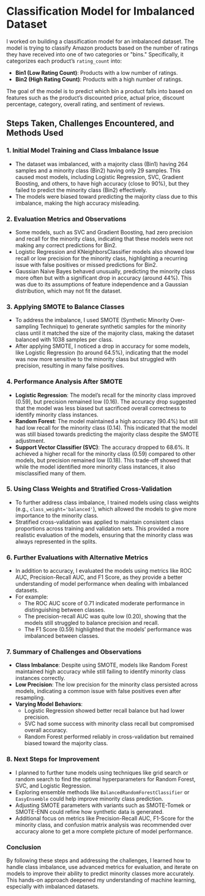 # Classification Model for Imbalanced Dataset

I worked on building a classification model for an imbalanced dataset. The model is trying to classify Amazon products based on the number of ratings they have received into one of two categories or "bins." Specifically, it categorizes each product’s `rating_count` into:

- **Bin1 (Low Rating Count)**: Products with a low number of ratings.
- **Bin2 (High Rating Count)**: Products with a high number of ratings.

The goal of the model is to predict which bin a product falls into based on features such as the product’s discounted price, actual price, discount percentage, category, overall rating, and sentiment of reviews.

## Steps Taken, Challenges Encountered, and Methods Used

### 1. Initial Model Training and Class Imbalance Issue
- The dataset was imbalanced, with a majority class (Bin1) having 264 samples and a minority class (Bin2) having only 29 samples. This caused most models, including Logistic Regression, SVC, Gradient Boosting, and others, to have high accuracy (close to 90%), but they failed to predict the minority class (Bin2) effectively.
- The models were biased toward predicting the majority class due to this imbalance, making the high accuracy misleading.

### 2. Evaluation Metrics and Observations
- Some models, such as SVC and Gradient Boosting, had zero precision and recall for the minority class, indicating that these models were not making any correct predictions for Bin2.
- Logistic Regression and KNeighborsClassifier models also showed low recall or low precision for the minority class, highlighting a recurring issue with false positives or missed predictions for Bin2.
- Gaussian Naive Bayes behaved unusually, predicting the minority class more often but with a significant drop in accuracy (around 44%). This was due to its assumptions of feature independence and a Gaussian distribution, which may not fit the dataset.

### 3. Applying SMOTE to Balance Classes
- To address the imbalance, I used SMOTE (Synthetic Minority Over-sampling Technique) to generate synthetic samples for the minority class until it matched the size of the majority class, making the dataset balanced with 1038 samples per class.
- After applying SMOTE, I noticed a drop in accuracy for some models, like Logistic Regression (to around 64.5%), indicating that the model was now more sensitive to the minority class but struggled with precision, resulting in many false positives.

### 4. Performance Analysis After SMOTE
- **Logistic Regression**: The model’s recall for the minority class improved (0.59), but precision remained low (0.16). The accuracy drop suggested that the model was less biased but sacrificed overall correctness to identify minority class instances.
- **Random Forest**: The model maintained a high accuracy (90.4%) but still had low recall for the minority class (0.14). This indicated that the model was still biased towards predicting the majority class despite the SMOTE adjustment.
- **Support Vector Classifier (SVC)**: The accuracy dropped to 68.6%. It achieved a higher recall for the minority class (0.59) compared to other models, but precision remained low (0.18). This trade-off showed that while the model identified more minority class instances, it also misclassified many of them.

### 5. Using Class Weights and Stratified Cross-Validation
- To further address class imbalance, I trained models using class weights (e.g., `class_weight='balanced'`), which allowed the models to give more importance to the minority class.
- Stratified cross-validation was applied to maintain consistent class proportions across training and validation sets. This provided a more realistic evaluation of the models, ensuring that the minority class was always represented in the splits.

### 6. Further Evaluations with Alternative Metrics
- In addition to accuracy, I evaluated the models using metrics like ROC AUC, Precision-Recall AUC, and F1 Score, as they provide a better understanding of model performance when dealing with imbalanced datasets.
- For example:
  - The ROC AUC score of 0.71 indicated moderate performance in distinguishing between classes.
  - The precision-recall AUC was quite low (0.20), showing that the models still struggled to balance precision and recall.
  - The F1 Score (0.59) highlighted that the models’ performance was imbalanced between classes.

### 7. Summary of Challenges and Observations
- **Class Imbalance**: Despite using SMOTE, models like Random Forest maintained high accuracy while still failing to identify minority class instances correctly.
- **Low Precision**: The low precision for the minority class persisted across models, indicating a common issue with false positives even after resampling.
- **Varying Model Behaviors**:
  - Logistic Regression showed better recall balance but had lower precision.
  - SVC had some success with minority class recall but compromised overall accuracy.
  - Random Forest performed reliably in cross-validation but remained biased toward the majority class.

### 8. Next Steps for Improvement
- I planned to further tune models using techniques like grid search or random search to find the optimal hyperparameters for Random Forest, SVC, and Logistic Regression.
- Exploring ensemble methods like `BalancedRandomForestClassifier` or `EasyEnsemble` could help improve minority class prediction.
- Adjusting SMOTE parameters with variants such as SMOTE-Tomek or SMOTE-ENN could refine how synthetic data is generated.
- Additional focus on metrics like Precision-Recall AUC, F1-Score for the minority class, and confusion matrix analysis was recommended over accuracy alone to get a more complete picture of model performance.

### Conclusion
By following these steps and addressing the challenges, I learned how to handle class imbalance, use advanced metrics for evaluation, and iterate on models to improve their ability to predict minority classes more accurately. This hands-on approach deepened my understanding of machine learning, especially with imbalanced datasets.
